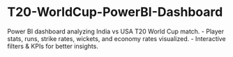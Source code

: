 # T20-WorldCup-PowerBI-Dashboard
Power BI dashboard analyzing India vs USA T20 World Cup match.   - Player stats, runs, strike rates, wickets, and economy rates visualized.   - Interactive filters &amp; KPIs for better insights.
